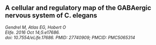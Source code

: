 ##  A cellular and regulatory map of the GABAergic nervous system of C. elegans 
_Gendrel M, Atlas EG, Hobert O <br> Elife. 2016 Oct 14;5:e17686. <br> doi: 10.7554/eLife.17686. PMID: 27740909; PMCID: PMC5065314_

